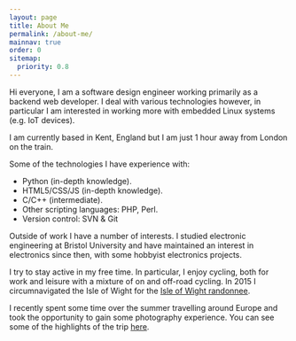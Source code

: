 ```yaml
---
layout: page
title: About Me
permalink: /about-me/
mainnav: true
order: 0
sitemap:
  priority: 0.8
---
```


Hi everyone, I am a software design engineer working primarily as a backend web developer. I deal with various technologies however, in particular I am interested in working more with embedded Linux systems (e.g. IoT devices).

I am currently based in Kent, England but I am just 1 hour away from London on the train.

Some of the technologies I have experience with:

- Python (in-depth knowledge).
- HTML5/CSS/JS (in-depth knowledge).
- C/C++ (intermediate).
- Other scripting languages: PHP, Perl.
- Version control: SVN & Git

Outside of work I have a number of interests. I studied electronic engineering at Bristol University and have maintained an interest in electronics since then, with some hobbyist electronics projects.

I try to stay active in my free time. In particular, I enjoy cycling, both for work and leisure with a mixture of on and off-road cycling. In 2015 I circumnavigated the Isle of Wight for the [Isle of Wight randonnee](http://www.cycleisland.co.uk/).

I recently spent some time over the summer travelling around Europe and took the opportunity to gain some photography experience. You can see some of the highlights of the trip [here](/photos/europe/).
